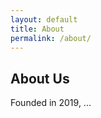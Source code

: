 ```yaml
---
layout: default
title: About
permalink: /about/
---
```


<section class="text-center bg--secondary vh-7">
    <div class="container">
        <div class="row">
            <div class="col-md-10 col-lg-8">
                <h2>About Us</h2>
                <p class="lead"> Founded in 2019, ...&nbsp;</p>
            </div>
        </div>
    </div>
</section>
